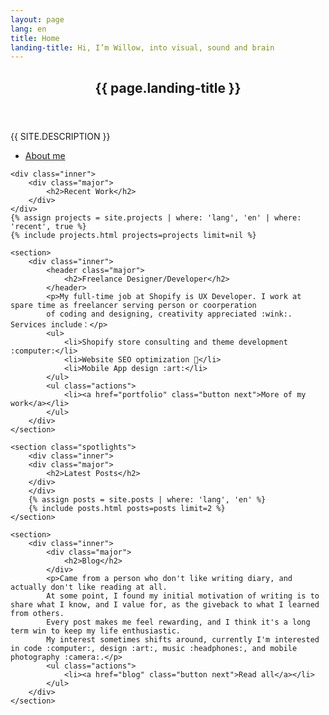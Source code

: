 ```yaml
---
layout: page
lang: en
title: Home
landing-title: Hi, I’m Willow, into visual, sound and brain
---
```


<section id="banner" class="major">
	<div class="inner">
		<header class="major">
			<h1>{{ page.landing-title }}</h1>
		</header>
		<div class="content">
			<p style="text-transform: uppercase;">{{ site.description }}</p>
			<ul class="actions">
				<li><a href="about" class="button next scrolly">About me</a></li>
			</ul>
		</div>
	</div>
</section>

<div id="main">

    <div class="inner">
        <div class="major">
            <h2>Recent Work</h2>
        </div>
    </div>
    {% assign projects = site.projects | where: 'lang', 'en' | where: 'recent', true %}
    {% include projects.html projects=projects limit=nil %}

    <section>
        <div class="inner">
            <header class="major">
                <h2>Freelance Designer/Developer</h2>
            </header>
            <p>My full-time job at Shopify is UX Developer. I work at spare time as freelancer serving person or coorperation
            of coding and designing, creativity appreciated :wink:. Services include：</p>
            <ul>
                <li>Shopify store consulting and theme development :computer:</li>
                <li>Website SEO optimization 🔧</li>
                <li>Mobile App design :art:</li>
            </ul>
            <ul class="actions">
                <li><a href="portfolio" class="button next">More of my work</a></li>
            </ul>
        </div>
    </section>

    <section class="spotlights">
        <div class="inner">
        <div class="major">
            <h2>Latest Posts</h2>
        </div>
        </div>
        {% assign posts = site.posts | where: 'lang', 'en' %}
        {% include posts.html posts=posts limit=2 %}
    </section>

    <section>
        <div class="inner">
            <div class="major">
                <h2>Blog</h2>
            </div>
            <p>Came from a person who don't like writing diary, and actually don't like reading at all.
            At some point, I found my initial motivation of writing is to share what I know, and I value for, as the giveback to what I learned from others.
            Every post makes me feel rewarding, and I think it's a long term win to keep my life enthusiastic.
            My interest sometimes shifts around, currently I'm interested in code :computer:, design :art:, music :headphones:, and mobile photography :camera:.</p>
            <ul class="actions">
                <li><a href="blog" class="button next">Read all</a></li>
            </ul>
        </div>
    </section>

</div>

